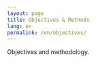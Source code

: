 ```yaml
---
layout: page
title: Objectives & Methods
lang: en
permalink: /en/objectives/
---
```


Objectives and methodology.
